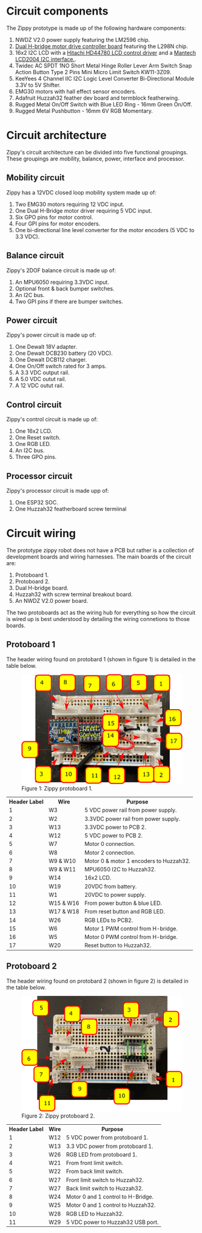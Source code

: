 # Circuit components

The Zippy prototype is made up of the following hardware components:

1. NWDZ V2.0 power supply featuring the LM2596 chip.
2. [Dual H-bridge motor drive controller board](https://handsontec.com/dataspecs/module/L298N%20Motor%20Driver.pdf) featuring the L298N chip.
3. 16x2 I2C LCD with a [Hitachi HD44780 LCD control driver](https://www.sparkfun.com/datasheets/LCD/HD44780.pdf) and a [Mantech LCD2004 I2C interface.](https://www.mantech.co.za/datasheets/products/LCD2004-i2c.pdf).
4. Twidec AC SPDT 1NO Short Metal Hinge Roller Lever Arm Switch Snap Action Button Type 2 Pins Mini Micro Limit Switch KW11-3Z09.
5. KeeYees 4 Channel IIC I2C Logic Level Converter Bi-Directional Module 3.3V to 5V Shifter.
6. EMG30 motors with hall effect sensor encoders.
7. Adafruit Huzzah32 feather dev board and termblock featherwing.
8. Rugged Metal On/Off Switch with Blue LED Ring - 16mm Green On/Off.
9. Rugged Metal Pushbutton - 16mm 6V RGB Momentary.

# Circuit architecture

Zippy's circuit architecture can be divided into five functional groupings. These groupings are mobility, balance, power, interface and processor. 

## Mobility circuit

Zippy has a 12VDC closed loop mobility system made up of:

1. Two EMG30 motors requiring 12 VDC input.
2. One Dual H-Bridge motor driver requiring 5 VDC input.
3. Six GPO pins for motor control.
4. Four GPI pins for motor encoders.
5. One bi-directional line level converter for the motor encoders (5 VDC to 3.3 VDC).

## Balance circuit

Zippy's 2DOF balance circuit is made up of:

1. An MPU6050 requiring 3.3VDC input.
2. Optional front & back bumper switches.
3. An I2C bus.
4. Two GPI pins if there are bumper switches.

## Power circuit

Zippy's power circuit is made up of:

1. One Dewalt 18V adapter.
2. One Dewalt DCB230 battery (20 VDC).
3. One Dewalt DCB112 charger.
4. One On/Off switch rated for 3 amps.
5. A 3.3 VDC output rail.
6. A 5.0 VDC outut rail.
7. A 12 VDC outut rail.

## Control circuit

Zippy's control circuit is made up of:

1. One 16x2 LCD.
2. One Reset switch.
3. One RGB LED.
4. An I2C bus.
5. Three GPO pins.

## Processor circuit

Zippy's processor circuit is made upp of:

1. One ESP32 SOC.
2. One Huzzah32 featherboard screw termiinal

# Circuit wiring

The prototype zippy robot does not have a PCB but rather is a collection of development boards and wiring harnesses. The main boards of the circuit are: 

1. Protoboard 1.
2. Protoboard 2.
3. Dual H-bridge board.
4. Huzzah32 with screw terminal breakout board.
5. An NWDZ V2.0 power board.

The two protoboards act as the wiring hub for everything so how the circuit is wired up is best understood by detailing the wiring connetions to those boards.

## Protoboard 1

The header wiring found on protobard 1 (shown in figure 1) is detailed in the table below.

<figure>
 <img src="https://github.com/theAgingApprentice/zippy/blob/main/img/zippyPCB1.png" alt="Protoboard1">
 <figcaption>Figure 1: Zippy protoboard 1.</figcaption>
</figure>

<table>
  <tr>
    <th>Header Label</th>
    <th>Wire</th>
    <th>Purpose</th>
  </tr>
  <tr>
    <td>1</td>
    <td>W3</td>
    <td>5 VDC power rail from power supply.</td>
  </tr>
  <tr>
    <td>2</td>
    <td>W2</td>
    <td>3.3VDC power rail from power supply.</td>
  </tr>
  <tr>
    <td>3</td>
    <td>W13</td>
    <td>3.3VDC power to PCB 2.</td>
  </tr>
  <tr>
    <td>4</td>
    <td>W12</td>
    <td>5 VDC power to PCB 2.</td>
  </tr>
  <tr>
    <td>5</td>
    <td>W7</td>
    <td>Motor 0 connection.</td>
  </tr>
  <tr>
    <td>6</td>
    <td>W8</td>
    <td>Motor 2 connection.</td>
  </tr>
  <tr>
    <td>7</td>
    <td>W9 & W10</td>
    <td>Motor 0 & motor 1 encoders to Huzzah32.</td>
  </tr>
  <tr>
    <td>8</td>
    <td>W9 & W11</td>
    <td>MPU6050 I2C to Huzzah32.</td>
  </tr>
  <tr>
    <td>9</td>
    <td>W14</td>
    <td>16x2 LCD.</td>
  </tr>
  <tr>
    <td>10</td>
    <td>W19</td>
    <td>20VDC from battery.</td>
  </tr>
  <tr>
    <td>11</td>
    <td>W1</td>
    <td>20VDC to power supply.</td>
  </tr>
  <tr>
    <td>12</td>
    <td>W15 & W16</td>
    <td>From power button & blue LED.</td>
  </tr>
  <tr>
    <td>13</td>
    <td>W17 & W18</td>
    <td>From reset button and RGB LED.</td>
  </tr>
  <tr>
    <td>14</td>
    <td>W26</td>
    <td>RGB LEDs to PCB2.</td>
  </tr>
  <tr>
    <td>15</td>
    <td>W6</td>
    <td>Motor 1 PWM control from H-bridge.</td>
  </tr>
  <tr>
    <td>16</td>
    <td>W5</td>
    <td>Motor 0 PWM control from H-bridge.</td>
  </tr>
  <tr>
    <td>17</td>
    <td>W20</td>
    <td>Reset button to Huzzah32.</td>
  </tr>
</table>

## Protoboard 2

The header wiring found on protobard 2 (shown in figure 2) is detailed in the table below.

<figure>
 <img src="https://github.com/theAgingApprentice/zippy/blob/main/img/zippyPCB2.png" alt="Protoboard2">
 <figcaption>Figure 2: Zippy protoboard 2.</figcaption>
</figure>

<table>
  <tr>
    <th>Header Label</th>
    <th>Wire</th>
    <th>Purpose</th>
  </tr>
  <tr>
    <td>1</td>
    <td>W12</td>
    <td>5 VDC power from protoboard 1.</td>
  </tr>
  <tr>
    <td>2</td>
    <td>W13</td>
    <td>3.3 VDC power from protoboard 1.</td>
  </tr>
  <tr>
    <td>3</td>
    <td>W26</td>
    <td>RGB LED from protoboard 1.</td>
  </tr>
  <tr>
    <td>4</td>
    <td>W21</td>
    <td>From front limit switch.</td>
  </tr>
  <tr>
    <td>5</td>
    <td>W22</td>
    <td>From back limit switch.</td>
  </tr>
  <tr>
    <td>6</td>
    <td>W27</td>
    <td>Front limit switch to Huzzah32.</td>
  </tr>
  <tr>
    <td>7</td>
    <td>W27</td>
    <td>Back limit switch to Huzzah32.</td>
  </tr>
  <tr>
    <td>8</td>
    <td>W24</td>
    <td>Motor 0 and 1 control to H-Bridge.</td>
  </tr>
  <tr>
    <td>9</td>
    <td>W25</td>
    <td>Motor 0 and 1 control to Huzzah32.</td>
  </tr>
  <tr>
    <td>10</td>
    <td>W28</td>
    <td>RGB LED to Huzzah32.</td>
  </tr>
  <tr>
    <td>11</td>
    <td>W29</td>
    <td>5 VDC power to Huzzah32 USB port.</td>
  </tr>
</table>
